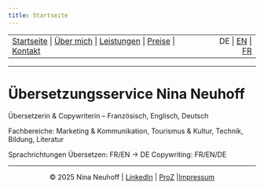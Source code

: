 ```yaml
---
title: Startseite
---
```


<!-- Header -->
<table width="100%">
<tr>
<td align="left">
<a href="index.md">Startseite</a> |
<a href="about.md">Über mich</a> |
<a href="services.md">Leistungen</a> |
<a href="pricing.md">Preise</a> |
<a href="contact.md">Kontakt</a>
</td>
<td align="right">
DE | <a href="../en/impressum.md">EN</a> | <a href="../fr/impressum.md">FR</a>
</td>
</tr>
</table>
<hr>

# Übersetzungsservice Nina Neuhoff

Übersetzerin & Copywriterin – Französisch, Englisch, Deutsch 

Fachbereiche: Marketing & Kommunikation, Tourismus & Kultur, Technik, Bildung, Literatur 

Sprachrichtungen Übersetzen: FR/EN → DE
Copywriting: FR/EN/DE 


<!-- Footer -->
<hr>
<p align="center">
&copy; 2025 Nina Neuhoff | <a href="http://www.linkedin.com/in/nina-neuhoff-32b162283/">LinkedIn</a> | <a href="https://www.proz.com/translator/4180778">ProZ</a> |<a href="impressum.md">Impressum</a>
</p>
